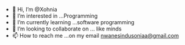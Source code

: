 - 👋 Hi, I’m @Xohnia
- 👀 I’m interested in ...Programming 
- 🌱 I’m currently learning ...software programming 
- 💞️ I’m looking to collaborate on ... like minds
- 📫 How to reach me ...on my email nwanesindusoniaa@gmail.com

<!---
Xohnia/Xohnia is a ✨ special ✨ repository because its `README.md` (this file) appears on your GitHub profile.
You can click the Preview link to take a look at your changes.
--->

